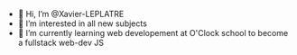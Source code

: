 - 👋 Hi, I’m @Xavier-LEPLATRE
- 👀 I’m interested in all new subjects
- 🌱 I’m currently learning web developement at O'Clock school to become a fullstack web-dev JS


<!---
Xavier-LEPLATRE-Promo-Y/Xavier-LEPLATRE-Promo-Y is a ✨ special ✨ repository because its `README.md` (this file) appears on your GitHub profile.
You can click the Preview link to take a look at your changes.
--->
